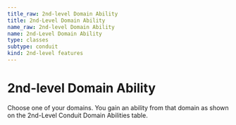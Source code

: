 ```yaml
---
title_raw: 2nd-level Domain Ability
title: 2nd-Level Domain Ability
name_raw: 2nd-level Domain Ability
name: 2nd-Level Domain Ability
type: classes
subtype: conduit
kind: 2nd-level features
---
```


# 2nd-level Domain Ability

Choose one of your domains. You gain an ability from that domain as shown on the 2nd-Level Conduit Domain Abilities table.
